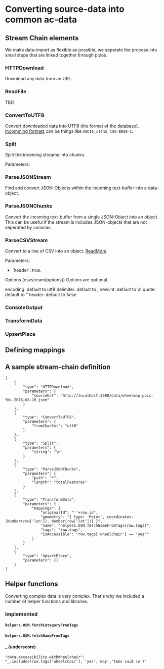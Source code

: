 # Converting source-data into common ac-data

## Stream Chain elements
We make data-import as flexible as possible, we seperate the process into small steps that are linked together through pipes. 

### HTTPDownload
Download any data from an URL.

### ReadFile
TBD

### ConvertToUTF8
Convert downloaded data into UTF8 (the format of the database). [Incomming formats](https://github.com/bnoordhuis/node-iconv) can be things like `ASCII`, `utf16`, `ISO-8859-1`.

### Split
Split the incoming streams into chunks.

Parameters:

### ParseJSONStream
Find and convert JSON-Objects within the incoming text-buffer into a data-object.

### ParseJSONChunks
Convert the incoming text-buffer from a single JSON-Object into an object. This can be useful if the stream is includes JSON-objects that are not seperated by commas.

### ParseCSVStream
Convert to a line of CSV into an object. [ReadMore](https://www.npmjs.com/package/csvstream)

Parameters:
- 'header': true.

Options (csvstream(options))
Options are optional.

encoding: default to utf8
delimiter: default to ,
newlint: default to \n
quote: default to \"
header: default to false


### ConsoleOutput
### TransformData
### UpsertPlace

## Defining mappings



## A sample stream-chain definition

```
[
    {
        "type": "HTTPDownload",
        "parameters": {
            "sourceUrl": "http://localhost:3000/data/wheelmap-pois-YNL-2016-08-10.json"
        }
    },
    {
        "type": "ConvertToUTF8",
        "parameters": {
            "fromCharSet": "utf8"
        }
    },
    {
        "type": "Split",
        "parameters": {
            "string": "\n"
        }
    },
    {
        "type": "ParseJSONChunks",
        "parameters": {
            "path": "*",
            "length": "totalFeatures"
        }
    },
    {
        "type": "TransformData",
        "parameters": {
            "mappings": {
                "originalId": "''+row.id",
                "geometry": "{ type: 'Point', coordinates: [Number(row['lon']), Number(row['lat'])] }",
                "name": "helpers.OSM.fetchNameFromTags(row.tags)",
                "tags": "row.tags",
                "isAccessible": "row.tags['wheelchair'] == 'yes'"
            }
        }
    },
    {
        "type": "UpsertPlace",
        "parameters": {}
    }
]
```


## Helper functions
Converting complex data is very complex. That's why we included a number of helper functions and libraries.

### Implemented

#### `helpers.OSM.fetchCategoryFromTags`

#### `helpers.OSM.fetchNameFromTags`

#### _ (underscore)

```
"data.accessibility.withWheelchair": "_.includes(row.tags['wheelchair'], 'yes','may','toms said so')"
```

